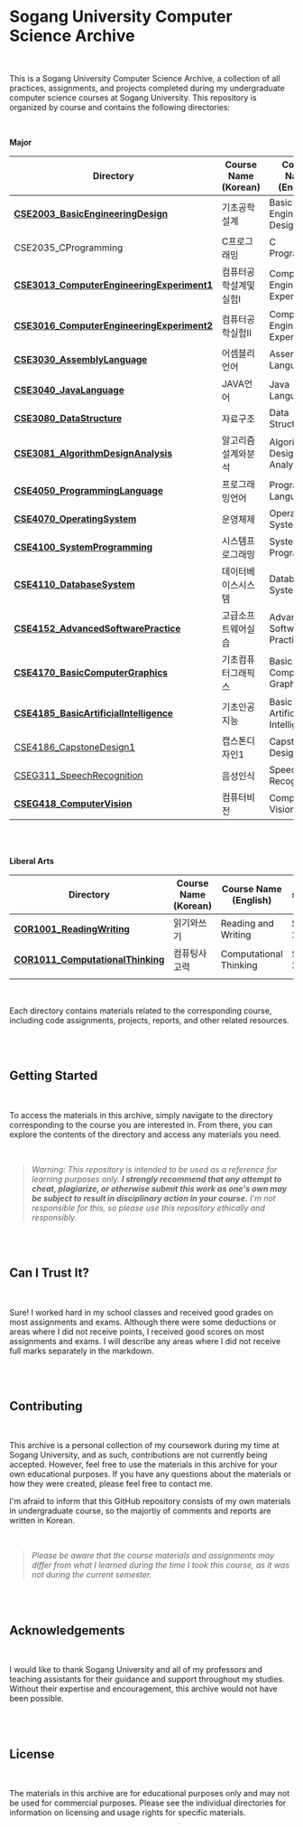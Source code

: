 # Sogang University Computer Science Archive

<br/>

This is a Sogang University Computer Science Archive, a collection of all practices, assignments, and projects completed during my undergraduate computer science courses at Sogang University. This repository is organized by course and contains the following directories:

<br/>

**Major**

| Directory                                                    | Course Name (Korean)  | Course Name (English)             | semester    |
| ------------------------------------------------------------ | --------------------- | --------------------------------- | ----------- |
| **[CSE2003_BasicEngineeringDesign](https://github.com/Glanceyes/Sogang-University-Computer-Science/tree/main/CSE2003_BasicEngineeringDesign)** | 기초공학설계          | Basic Engineering Design          | Spring 2017 |
| CSE2035_CProgramming                                         | C프로그래밍           | C Programming                     | Fall 2017   |
| **[CSE3013_ComputerEngineeringExperiment1](https://github.com/Glanceyes/Sogang-University-Computer-Science/tree/main/CSE3013_ComputerEngineeringExperiment1)** | 컴퓨터공학설계및실험I | Computer Engineering Experiment 1 | Fall 2018   |
| **[CSE3016_ComputerEngineeringExperiment2](https://github.com/Glanceyes/Sogang-University-Computer-Science/tree/main/CSE3016_ComputerEngineeringExperiment2)** | 컴퓨터공학실험II      | Computer Engineering Experiment 2 | Fall 2018   |
| **[CSE3030_AssemblyLanguage](https://github.com/Glanceyes/Sogang-University-Computer-Science/tree/main/CSE3030_AssemblyLanguage)** | 어셈블리언어          | Assembly Language                 | Spring 2018 |
| **[CSE3040_JavaLanguage](https://github.com/Glanceyes/Sogang-University-Computer-Science/tree/main/CSE3040_JavaLanguage)** | JAVA언어              | Java Language                     | Fall 2018   |
| **[CSE3080_DataStructure](https://github.com/Glanceyes/Sogang-University-Computer-Science/tree/main/CSE3080_DataStructure)** | 자료구조              | Data Structure                    | Spring 2018 |
| **[CSE3081_AlgorithmDesignAnalysis](https://github.com/Glanceyes/Sogang-University-Computer-Science/tree/main/CSE3081_AlgorithmDesignAnalysis)** | 알고리즘설계와분석    | Algorithm Design and Analysis     | Fall 2018   |
| **[CSE4050_ProgrammingLanguage](https://github.com/Glanceyes/Sogang-University-Computer-Science/tree/main/CSE4050_ProgrammingLanguage)** | 프로그래밍언어        | Programming Language              | Spring 2019 |
| **[CSE4070_OperatingSystem](https://github.com/Glanceyes/Sogang-University-Computer-Science/tree/main/CSE4070_OperatingSystem)** | 운영체제              | Operating System                  | Fall 2022   |
| **[CSE4100_SystemProgramming](https://github.com/Glanceyes/Sogang-University-Computer-Science/tree/main/CSE4100_SystemProgramming)** | 시스템프로그래밍      | System Programming                | Spring 2019 |
| **[CSE4110_DatabaseSystem](https://github.com/Glanceyes/Sogang-University-Computer-Science/tree/main/CSE4110_DatabaseSystem)** | 데이터베이스시스템    | Database System                   | Spring 2019 |
| **[CSE4152_AdvancedSoftwarePractice](https://github.com/Glanceyes/Sogang-University-Computer-Science/tree/main/CSE4152_AdvancedSoftwarePractice)** | 고급소프트웨어실습    | Advanced Software Practice        | Fall 2022   |
| **[CSE4170_BasicComputerGraphics](https://github.com/Glanceyes/Sogang-University-Computer-Science/tree/main/CSE4170_BasicComputerGraphics)** | 기초컴퓨터그래픽스    | Basic Computer Graphics           | Spring 2023 |
| **[CSE4185_BasicArtificialIntelligence](https://github.com/Glanceyes/Sogang-University-Computer-Science/tree/main/CSE4185_BasicArtificialIntelligence)** | 기초인공지능          | Basic Artificial Intelligence     | Fall 2022   |
| [CSE4186_CapstoneDesign1]()                                  | 캡스톤디자인1         | Capstone Design 1                 | Spring 2023 |
| [CSEG311_SpeechRecognition]()                                | 음성인식              | Speech Recognition                | Spring 2023 |
| **[CSEG418_ComputerVision](https://github.com/Glanceyes/Sogang-University-Computer-Science/tree/main/CSEG418_ComputerVision)** | 컴퓨터비전            | Computer Vision                   | Fall 2022   |

<br/>

<br/>

**Liberal Arts**

| Directory                                                    | Course Name (Korean) | Course Name (English)  | semester    |
| ------------------------------------------------------------ | -------------------- | ---------------------- | ----------- |
| **[COR1001_ReadingWriting](https://github.com/Glanceyes/Sogang-University-Computer-Science/tree/main/COR1001_ReadingWriting)** | 읽기와쓰기           | Reading and Writing    | Spring 2017 |
| **[COR1011_ComputationalThinking](https://github.com/Glanceyes/Sogang-University-Computer-Science/tree/main/COR1011_ComputationalThinking)** | 컴퓨팅사고력         | Computational Thinking | Spring 2017 |
|                                                              |                      |                        |             |

<br/>

Each directory contains materials related to the corresponding course, including code assignments, projects, reports, and other related resources.

<br/><br/>

## Getting Started

<br/>

To access the materials in this archive, simply navigate to the directory corresponding to the course you are interested in. From there, you can explore the contents of the directory and access any materials you need.

<br/>

> *Warning: This repository is intended to be used as a reference for learning purposes only. **I strongly recommend that any attempt to cheat, plagiarize, or otherwise submit this work as one's own may be subject to result in disciplinary action in your course.** I'm not responsible for this, so please use this repository ethically and responsibly.*

<br/>

<br/>

## Can I Trust It?

<br/>

Sure! I worked hard in my school classes and received good grades on most assignments and exams. Although there were some deductions or areas where I did not receive points, I received good scores on most assignments and exams. I will describe any areas where I did not receive full marks separately in the markdown.

<br/><br/>

## Contributing

<br/>

This archive is a personal collection of my coursework during my time at Sogang University, and as such, contributions are not currently being accepted. However, feel free to use the materials in this archive for your own educational purposes. If you have any questions about the materials or how they were created, please feel free to contact me. 

I'm afraid to inform that this GitHub repository consists of my own materials in undergraduate course, so the majortiy of comments and reports are written in Korean.

<br/>

> *Please be aware that the course materials and assignments may differ from what I learned during the time I took this course, as it was not during the current semester.*

<br/><br/>

## Acknowledgements

<br/>

I would like to thank Sogang University and all of my professors and teaching assistants for their guidance and support throughout my studies. Without their expertise and encouragement, this archive would not have been possible.

<br/><br/>

## License

<br/>

The materials in this archive are for educational purposes only and may not be used for commercial purposes. Please see the individual directories for information on licensing and usage rights for specific materials.